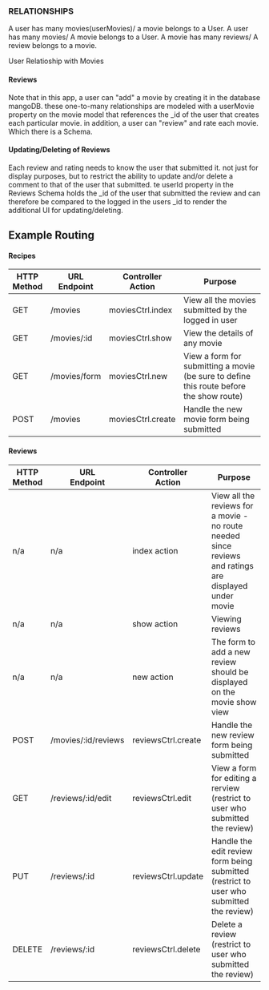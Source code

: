 ### RELATIONSHIPS
A user has many movies(userMovies)/ a movie belongs to a User.
A user has many movies/  A movie belongs to a User.
A movie has many reviews/ A review belongs to a movie.

User Relatioship with Movies

#### Reviews

Note that in this app, a user can "add" a movie by creating it in the database mangoDB. these one-to-many relationships are modeled with a userMovie property on the movie model that references the  _id of the user that creates each particular movie.
in addition, a user can "review" and rate each movie. Which there is a Schema.

#### Updating/Deleting of Reviews

Each review and rating needs to know the user that submitted it. not just for display purposes, but to restrict the ability to update and/or delete a comment to that of the user that submitted. te userId property in the Reviews Schema holds the _id of the user that submitted the  review and can therefore be compared to the logged in the users  _id to render the additional UI for updating/deleting.


## Example Routing

#### Recipes

|HTTP<br>Method|URL<br>Endpoint|Controller<br>Action|Purpose|
|---|---|---|---|
| GET | /movies | moviesCtrl.index | View all the movies submitted by the logged in user|
| GET | /movies/:id | moviesCtrl.show | View the details of any movie |
| GET | /movies/form | moviesCtrl.new | View a form for submitting a movie (be sure to define this route before the show route)|
| POST | /movies | moviesCtrl.create | Handle the new movie form being submitted |

#### Reviews

|HTTP<br>Method|URL<br>Endpoint|Controller<br>Action|Purpose|
|---|---|---|---|
| n/a | n/a | index action | View all the reviews for a movie - no route needed since reviews and ratings are  displayed under movie |
| n/a | n/a | show action | Viewing reviews |
| n/a | n/a | new action | The form to add a new review should be displayed on the movie show view |
| POST | /movies/:id/reviews | reviewsCtrl.create | Handle the new review form being submitted |
| GET | /reviews/:id/edit | reviewsCtrl.edit | View a form for editing a rerview (restrict to user who submitted the review) |
| PUT | /reviews/:id| reviewsCtrl.update | Handle the edit review form being submitted (restrict to user who submitted the review) |
| DELETE | /reviews/:id| reviewsCtrl.delete | Delete a review (restrict to user who submitted the review) |